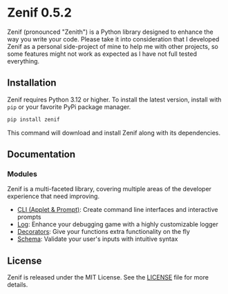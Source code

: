 # Zenif 0.5.2

Zenif (pronounced "Zenith") is a Python library designed to enhance the way you write your code. Please take it into consideration that I developed Zenif as a personal side-project of mine to help me with other projects, so some features might not work as expected as I have not full tested everything.

## Installation

Zenif requires Python 3.12 or higher. To install the latest version, install with `pip` or your favorite PyPi package manager.

```sh
pip install zenif
```

This command will download and install Zenif along with its dependencies.

## Documentation

### Modules

Zenif is a multi-faceted library, covering multiple areas of the developer experience that need improving.

- [CLI (Applet & Prompt)](https://github.com/DomBom16/zenif/blob/main/docs/modules/cli.md): Create command line interfaces and interactive prompts
- [Log](https://github.com/DomBom16/zenif/blob/main/docs/modules/log.md): Enhance your debugging game with a highly customizable logger
- [Decorators](https://github.com/DomBom16/zenif/blob/main/docs/modules/decorators.md): Give your functions extra functionality on the fly
- [Schema](https://github.com/DomBom16/zenif/blob/main/docs/modules/schema.md): Validate your user's inputs with intuitive syntax

## License

Zenif is released under the MIT License. See the [LICENSE](LICENSE) file for more details.

<!-- Only add acknowledgements once someone is acknowledged :( -->

<!-- ## Acknowledgements

We would like to thank all the contributors who have helped to make Zenif better. Your time and effort are greatly appreciated.

Thank you for contributing, **User1**, **User2**, ... , and **UserN**.-->
